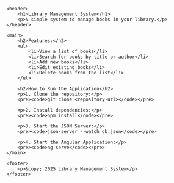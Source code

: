 <!DOCTYPE html>
<html lang="en">
<head>
    <meta charset="UTF-8">
    <meta name="viewport" content="width=device-width, initial-scale=1.0">
    <title>Library Management System</title>
    
</head>
<body>

    <header>
        <h1>Library Management System</h1>
        <p>A simple system to manage books in your library.</p>
    </header>

    <main>
        <h2>Features:</h2>
        <ul>
            <li>View a list of books</li>
            <li>Search for books by title or author</li>
            <li>Add new books</li>
            <li>Edit existing books</li>
            <li>Delete books from the list</li>
        </ul>

        <h2>How to Run the Application</h2>
        <p>1. Clone the repository:</p>
        <pre><code>git clone <repository-url></code></pre>
        
        <p>2. Install dependencies:</p>
        <pre><code>npm install</code></pre>
        
        <p>3. Start the JSON Server:</p>
        <pre><code>json-server --watch db.json</code></pre>
        
        <p>4. Start the Angular Application:</p>
        <pre><code>ng serve</code></pre>
    </main>

    <footer>
        <p>&copy; 2025 Library Management System</p>
    </footer>

</body>
</html>
